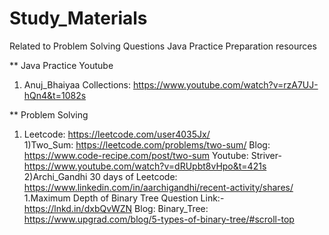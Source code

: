# Study_Materials
Related to Problem Solving Questions Java Practice Preparation resources

** Java Practice
Youtube
1) Anuj_Bhaiyaa Collections: https://www.youtube.com/watch?v=rzA7UJ-hQn4&t=1082s

** Problem Solving
1) Leetcode: https://leetcode.com/user4035Jx/     
   1)Two_Sum: https://leetcode.com/problems/two-sum/
     Blog: https://www.code-recipe.com/post/two-sum
     Youtube: Striver- https://www.youtube.com/watch?v=dRUpbt8vHpo&t=421s
   2)Archi_Gandhi 30 days of Leetcode: https://www.linkedin.com/in/aarchigandhi/recent-activity/shares/
     1.Maximum Depth of Binary Tree
       Question Link:- https://lnkd.in/dxbQvWZN
       Blog: Binary_Tree: https://www.upgrad.com/blog/5-types-of-binary-tree/#scroll-top
